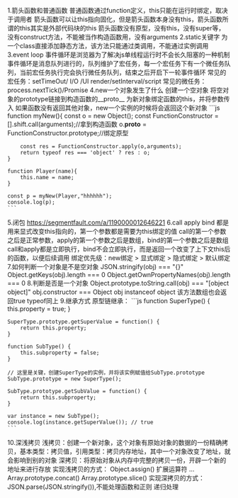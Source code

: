 1.箭头函数和普通函数
    普通函数通过function定义，this只能在运行时绑定，取决于调用者
    箭头函数可以让this指向固化，但是箭头函数本身没有this，箭头函数所谓的this其实是外部代码块的this
    箭头函数没有原型，没有this，没有super等，没有construct方法，不能被当作构造函数用，没有arguments
2.static关键字
    为一个class直接添加静态方法，该方法只能通过类调用，不能通过实例调用
3.event loop
    事件循环是浏览器为了解决js单线程运行时不会长久阻塞的一种机制
    事件循环是消息队列进行的，队列维护了宏任务，每一个宏任务下有一个微任务队列，当前宏任务执行完会执行微任务队列，结束之后开启下一轮事件循环
    常见的宏任务：setTimeOut/ I/O /UI render/setInterval/script
    常见的微任务：process.nextTick()/Promise
4.new一个对象发生了什么
    创建一个空对象
    将空对象的prototype链接到构造函数的__proto__
    为新对象绑定函数的this，并将参数传入
    如果函数没有返回其他对象，new一个实例的时候将会返回这个新对象
    ```js
    function myNew(){
        const o = new Object();
        const FunctionConstructor = [].shift.call(arguments);//拿到构造函数
        o.__proto__ = FunctionConstructor.prototype;//绑定原型

        const res = FunctionConstructor.apply(o,arguments);
        return typeof res === 'object' ? res : o;
    }

    function Player(name){
        this.name = name;
    }

    const p = myNew(Player,"hhhhhh");
    console.log(p);
    ```
5.闭包
    https://segmentfault.com/a/1190000012646221
6.call apply bind
    都是用来显式改变this指向的，第一个参数都是需要为this绑定的值
    call的第一个参数之后是正常参数，apply的第一个参数之后是数组，bind的第一个参数之后是数组
    call和apply都是立即执行，bind不会立即执行，而是返回一个改变了上下文this后的函数，以便后续调用
    绑定优先级：new绑定 > 显式绑定 > 隐式绑定 > 默认绑定
7.如何判断一个对象是不是空对象
    JSON.stringify(obj) === "{}"
    Object.getKeys(obj).length === 0
    Object.getOwnPropertyNames(obj).length === 0
8.判断是否是一个对象
    Object.prototype.toString.call(obj) === "[object object]"
    obj.constructor === Object
    obj instanceof object  该方法数组也会返回true
    typeof同上
9.继承方式
    原型链继承：
    ```js
    function SuperType() {
        this.property = true;
    }

    SuperType.prototype.getSuperValue = function() {
        return this.property;
    }

    function SubType() {
        this.subproperty = false;
    }

    // 这里是关键，创建SuperType的实例，并将该实例赋值给SubType.prototype
    SubType.prototype = new SuperType(); 

    SubType.prototype.getSubValue = function() {
        return this.subproperty;
    }

    var instance = new SubType();
    console.log(instance.getSuperValue()); // true
    ```
10.深浅拷贝
    浅拷贝：创建一个新对象，这个对象有原始对象的数据的一份精确拷贝，基本类型：拷贝值，引用类型：拷贝内存地址，其中一个对象改变了地址，就会影响到别的对象
    深拷贝：将原始对象从内存中完整的拷贝一份，开辟一个新的地址来进行存放
    实现浅拷贝的方式：
        Object.assign()
        扩展运算符 ...
        Array.prototype.concat()
        Array.prototype.slice()
    实现深拷贝的方式：
        JSON.parse(JSON.stringify()),不能处理函数和正则
        递归处理
        
